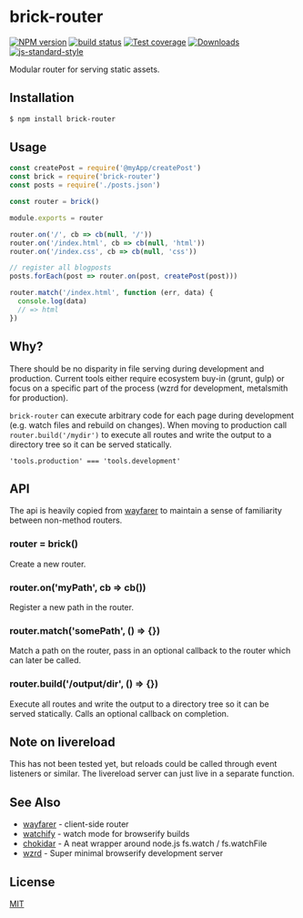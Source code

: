 # brick-router
[![NPM version][npm-image]][npm-url]
[![build status][travis-image]][travis-url]
[![Test coverage][coveralls-image]][coveralls-url]
[![Downloads][downloads-image]][downloads-url]
[![js-standard-style][standard-image]][standard-url]

Modular router for serving static assets.

## Installation
```bash
$ npm install brick-router
```

## Usage
```js
const createPost = require('@myApp/createPost')
const brick = require('brick-router')
const posts = require('./posts.json')

const router = brick()

module.exports = router

router.on('/', cb => cb(null, '/'))
router.on('/index.html', cb => cb(null, 'html'))
router.on('/index.css', cb => cb(null, 'css'))

// register all blogposts
posts.forEach(post => router.on(post, createPost(post)))

router.match('/index.html', function (err, data) {
  console.log(data)
  // => html
})
```

## Why?
There should be no disparity in file serving during development and production.
Current tools either require ecosystem buy-in (grunt, gulp) or focus on a 
specific part of the process (wzrd for development, metalsmith for production).

`brick-router` can execute arbitrary code for each page during development 
(e.g. watch files and rebuild on changes). When moving to production call
`router.build('/mydir')` to execute all routes and write the output to a
directory tree so it can be served statically. 

`'tools.production' === 'tools.development'`

## API
The api is heavily copied from [wayfarer](https://github.com/yoshuawuyts/wayfarer) to maintain a sense of familiarity
between non-method routers.
### router = brick()
Create a new router.

### router.on('myPath', cb => cb())
Register a new path in the router.

### router.match('somePath', () => {})
Match a path on the router, pass in an optional callback to the router which
can later be called.

### router.build('/output/dir', () => {})
Execute all routes and write the output to a directory tree so it can be served
statically. Calls an optional callback on completion.

## Note on livereload
This has not been tested yet, but reloads could be called through event
listeners or similar. The livereload server can just live in a separate
function.

## See Also
- [wayfarer](https://github.com/yoshuawuyts/wayfarer) - client-side router
- [watchify](https://github.com/substack/watchify) - watch mode for browserify builds
- [chokidar](https://github.com/paulmillr/chokidar) - A neat wrapper around node.js fs.watch / fs.watchFile
- [wzrd](https://github.com/maxogden/wzrd) - Super minimal browserify development server

## License
[MIT](https://tldrlegal.com/license/mit-license)

[npm-image]: https://img.shields.io/npm/v/brick-router.svg?style=flat-square
[npm-url]: https://npmjs.org/package/brick-router
[travis-image]: https://img.shields.io/travis/yoshuawuyts/brick-router.svg?style=flat-square
[travis-url]: https://travis-ci.org/yoshuawuyts/brick-router
[coveralls-image]: https://img.shields.io/coveralls/yoshuawuyts/brick-router.svg?style=flat-square
[coveralls-url]: https://coveralls.io/r/yoshuawuyts/brick-router?branch=master
[downloads-image]: http://img.shields.io/npm/dm/brick-router.svg?style=flat-square
[downloads-url]: https://npmjs.org/package/brick-router
[standard-image]: https://img.shields.io/badge/code%20style-standard-brightgreen.svg?style=flat-square
[standard-url]: https://github.com/feross/standard
